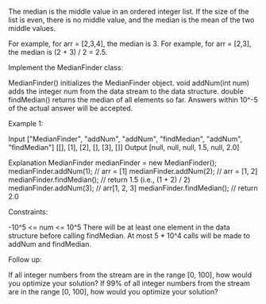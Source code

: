
The median is the middle value in an ordered integer list. If the size of the
list is even, there is no middle value, and the median is the mean of the two
middle values.


For example, for arr = [2,3,4], the median is 3.
For example, for arr = [2,3], the median is (2 + 3) / 2 = 2.5.


Implement the MedianFinder class:


MedianFinder() initializes the MedianFinder object.
void addNum(int num) adds the integer num from the data stream to the data
structure.
double findMedian() returns the median of all elements so far. Answers within
10^-5 of the actual answer will be accepted.



Example 1:


Input
["MedianFinder", "addNum", "addNum", "findMedian", "addNum", "findMedian"]
[[], [1], [2], [], [3], []]
Output
[null, null, null, 1.5, null, 2.0]

Explanation
MedianFinder medianFinder = new MedianFinder();
medianFinder.addNum(1);    // arr = [1]
medianFinder.addNum(2);    // arr = [1, 2]
medianFinder.findMedian(); // return 1.5 (i.e., (1 + 2) / 2)
medianFinder.addNum(3);    // arr[1, 2, 3]
medianFinder.findMedian(); // return 2.0



Constraints:


-10^5 <= num <= 10^5
There will be at least one element in the data structure before calling
findMedian.
At most 5 * 10^4 calls will be made to addNum and findMedian.



Follow up:


If all integer numbers from the stream are in the range [0, 100], how would
you optimize your solution?
If 99% of all integer numbers from the stream are in the range [0, 100], how
would you optimize your solution?




